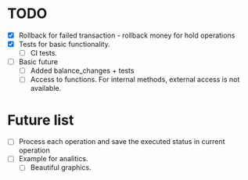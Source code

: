 # TODO

- [x] Rollback for failed transaction - rollback money for hold operations
- [x] Tests for basic functionality.
  - [ ] CI tests.
- [ ] Basic future
  - [ ] Added balance_changes + tests
  - [ ] Access to functions. For internal methods, external access is not available.

# Future list
- [ ] Process each operation and save the executed status in current operation
- [ ] Example for analitics.
  - [ ] Beautiful graphics.
